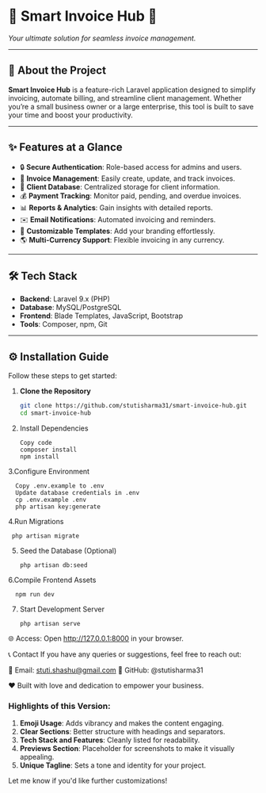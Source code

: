 # 🌟 Smart Invoice Hub 🌟  
*Your ultimate solution for seamless invoice management.*

---

## 🚀 About the Project  

**Smart Invoice Hub** is a feature-rich Laravel application designed to simplify invoicing, automate billing, and streamline client management. Whether you’re a small business owner or a large enterprise, this tool is built to save your time and boost your productivity.  

---

## ✨ Features at a Glance  

- 🔒 **Secure Authentication**: Role-based access for admins and users.  
- 📜 **Invoice Management**: Easily create, update, and track invoices.  
- 👥 **Client Database**: Centralized storage for client information.  
- 💰 **Payment Tracking**: Monitor paid, pending, and overdue invoices.  
- 📊 **Reports & Analytics**: Gain insights with detailed reports.  
- ✉️ **Email Notifications**: Automated invoicing and reminders.  
- 🎨 **Customizable Templates**: Add your branding effortlessly.  
- 🌎 **Multi-Currency Support**: Flexible invoicing in any currency.  

---

## 🛠️ Tech Stack  

- **Backend**: Laravel 9.x (PHP)  
- **Database**: MySQL/PostgreSQL  
- **Frontend**: Blade Templates, JavaScript, Bootstrap  
- **Tools**: Composer, npm, Git  

---

## ⚙️ Installation Guide  

Follow these steps to get started:  

1. **Clone the Repository**  
   ```bash
   git clone https://github.com/stutisharma31/smart-invoice-hub.git
   cd smart-invoice-hub
2. Install Dependencies

       Copy code
       composer install  
       npm install

3.Configure Environment
      
      Copy .env.example to .env
      Update database credentials in .env
      cp .env.example .env  
      php artisan key:generate  
4.Run Migrations

     php artisan migrate  
5. Seed the Database (Optional)
   
       php artisan db:seed  
6.Compile Frontend Assets

      npm run dev  
7. Start Development Server

       php artisan serve
     
🌐 Access: Open http://127.0.0.1:8000 in your browser.

📞 Contact
If you have any queries or suggestions, feel free to reach out:

📧 Email: stuti.shashu@gmail.com
🔗 GitHub: @stutisharma31

❤️ Built with love and dedication to empower your business.
### Highlights of this Version:
1. **Emoji Usage**: Adds vibrancy and makes the content engaging.  
2. **Clear Sections**: Better structure with headings and separators.  
3. **Tech Stack and Features**: Cleanly listed for readability.  
4. **Previews Section**: Placeholder for screenshots to make it visually appealing.  
5. **Unique Tagline**: Sets a tone and identity for your project.  

Let me know if you'd like further customizations!
